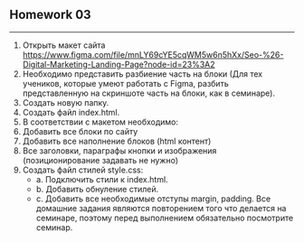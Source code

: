 ## Homework 03

***

1. Открыть макет
   сайта https://www.figma.com/file/mnLY69cYE5cqWM5w6n5hXx/Seo-%26-Digital-Marketing-Landing-Page?node-id=23%3A2
2. Необходимо представить разбиение часть на блоки (Для тех учеников, которые умеют работать с Figma, разбить
   представленную на скриншоте часть на блоки, как в семинаре).
3. Создать новую папку.
4. Создать файл index.html.
5. В соответствии с макетом необходимо:
6. Добавить все блоки по сайту
7. Добавить все наполнение блоков (html контент)
8. Все заголовки, параграфы кнопки и изображения (позиционирование задавать не нужно)
9. Создать файл стилей style.css:
   - a. Подключить стили к index.html.
   - b. Добавить обнуление стилей.
   - c. Добавить все
   необходимые отступы margin, padding.
   Все домашние задания являются повторением того что делается на семинаре, поэтому
   перед выполнением обязательно посмотрите семинар.


